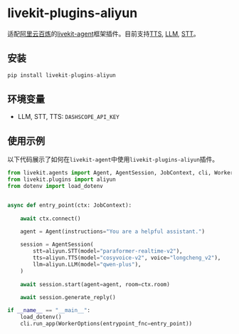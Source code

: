 # livekit-plugins-aliyun

适配[阿里云百炼](https://bailian.console.aliyun.com/?spm=5176.29597918.J_SEsSjsNv72yRuRFS2VknO.2.6b887b08kVpe2w&tab=model#/model-market)的[livekit-agent](https://github.com/livekit/agents)框架插件。目前支持[TTS](https://bailian.console.aliyun.com/?spm=5176.29597918.J_SEsSjsNv72yRuRFS2VknO.2.6b887b08kVpe2w&tab=model#/model-market?capabilities=%5B%22TTS%22%5D&z_type_=%7B%22capabilities%22%3A%22array%22%7D), [LLM](https://bailian.console.aliyun.com/?tab=model#/model-market), [STT](https://bailian.console.aliyun.com/?spm=5176.29597918.J_SEsSjsNv72yRuRFS2VknO.2.6b887b08kVpe2w&tab=model#/model-market?capabilities=%5B%22ASR%22%5D&z_type_=%7B%22capabilities%22%3A%22array%22%7D)。

## 安装
```python
pip install livekit-plugins-aliyun
```

## 环境变量

- LLM, STT, TTS: `DASHSCOPE_API_KEY`

## 使用示例

以下代码展示了如何在`livekit-agent`中使用`livekit-plugins-aliyun`插件。

```python
from livekit.agents import Agent, AgentSession, JobContext, cli, WorkerOptions
from livekit.plugins import aliyun
from dotenv import load_dotenv


async def entry_point(ctx: JobContext):
    
    await ctx.connect()
    
    agent = Agent(instructions="You are a helpful assistant.")

    session = AgentSession(
        stt=aliyun.STT(model="paraformer-realtime-v2"),
        tts=aliyun.TTS(model="cosyvoice-v2", voice="longcheng_v2"),
        llm=aliyun.LLM(model="qwen-plus"),
    )
    
    await session.start(agent=agent, room=ctx.room)
    
    await session.generate_reply()

if __name__ == "__main__":
    load_dotenv()
    cli.run_app(WorkerOptions(entrypoint_fnc=entry_point))
```

